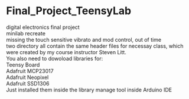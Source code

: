 # Final_Project_TeensyLab
digital electronics final project<br>
minilab recreate<br>
missing the touch sensitive vibrato and mod control, out of time<br>
two directory all contain the same header files for necessay class, which were created by my course instructor Steven Litt.<br>
You also need to dowoload libraries for:<br>
Teensy Board<br>
Adafruit MCP23017 <br>
Adafruit Neopixel <br>
Adafruit SSD1306  <br>
Just installed them inside the library manage tool inside Arduino IDE




